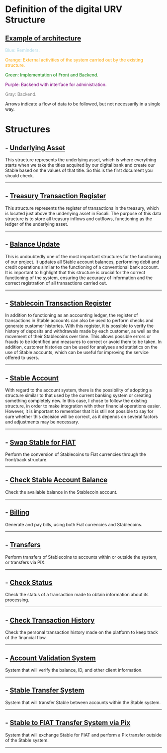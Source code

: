 # **Definition of the digital URV Structure**

## [Example of architecture](https://excalidraw.com/#json=VElGD3qf-RGIhR9d-QPqP,wsg1A8Jst_LJIJOq2Clh0A)


<span style="color:lightblue"> Blue: Reminders.</span>

<span style="color:orange">Orange: External activities of the system carried out by the existing structure.</span>

<span style="color:green">Green: Implementation of Front and Backend.</span>

<span style="color:purple">Purple: Backend with interface for administration.</span>

<span style="color:gray">Gray: Backend.</span>

Arrows indicate a flow of data to be followed, but not necessarily in a single way.

# **Structures**

## - [Underlying Asset](./estruturas/underlying.md)

This structure represents the underlying asset, which is where everything starts when we take the titles acquired by our digital bank and create our Stable based on the values of that title. So this is the first document you should check. 
__________________
## - [Treasury Transaction Register](./estruturas/TTR.md)

This structure represents the register of transactions in the treasury, which is located just above the underlying asset in Excali. The purpose of this data structure is to store all treasury inflows and outflows, functioning as the ledger of the underlying asset.

__________________
## - [Balance Update](./estruturas/balance_Update.md)

This is undoubtedly one of the most important structures for the functioning of our project. It updates all Stable account balances, performing debit and credit operations similar to the functioning of a conventional bank account. It is important to highlight that this structure is crucial for the correct functioning of the system, ensuring the accuracy of information and the correct registration of all transactions carried out.
__________________
## - [Stablecoin Transaction Register](./estruturas/STR.md)

In addition to functioning as an accounting ledger, the register of transactions in Stable accounts can also be used to perform checks and generate customer histories. With this register, it is possible to verify the history of deposits and withdrawals made by each customer, as well as the movement of their Stablecoins over time. This allows possible errors or frauds to be identified and measures to correct or avoid them to be taken. In addition, customer histories can be used for analyses and statistics on the use of Stable accounts, which can be useful for improving the service offered to users.
__________________
## - [Stable Account](./estruturas/acc_Stable.md)

With regard to the account system, there is the possibility of adopting a structure similar to that used by the current banking system or creating something completely new. In this case, I chose to follow the existing structure, in order to make integration with other financial operations easier. However, it is important to remember that it is still not possible to say for sure whether this decision will be correct, as it depends on several factors and adjustments may be necessary.
__________________
## - [Swap Stable for FIAT](./estruturas/swap_FIAT.md)

Perform the conversion of Stablecoins to Fiat currencies through the front/back structure.

__________________
## - [Check Stable Account Balance](./estruturas/CSAB.md)

Check the available balance in the Stablecoin account.

__________________
## - [Billing](./estruturas/billing.md)

 Generate and pay bills, using both Fiat currencies and Stablecoins.

__________________
## - [Transfers](./estruturas/transfer.md)

Perform transfers of Stablecoins to accounts within or outside the system, or transfers via PIX.

__________________
## - [Check Status](./estruturas/status.md)

Check the status of a transaction made to obtain information about its processing.
__________________
## - [Check Transaction History](./estruturas/client_history.md)

Check the personal transaction history made on the platform to keep track of the financial flow.
__________________
## - [Account Validation System](./estruturas/acc_valitadion.md)

System that will verify the balance, ID, and other client information.
__________________
## - [Stable Transfer System](./estruturas/STS.md)

System that will transfer Stable between accounts within the Stable system.
__________________
## - [Stable to FIAT Transfer System via Pix](./estruturas/transfer_Pix.md)

System that will exchange Stable for FIAT and perform a Pix transfer outside of the Stable system.
__________________













